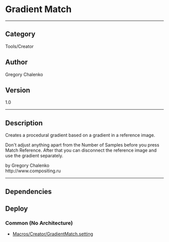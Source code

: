 # Gradient Match
___

## Category
Tools/Creator

## Author
Gregory Chalenko

## Version
1.0

___

## Description
<p>Creates a procedural gradient based on a gradient in a reference image.</p>

<p>Don't adjust anything apart from the Number of Samples before you press Match Reference. After that you can disconnect the reference image and use the gradient separately.</p>

<p>by Gregory Chalenko<br>
http://www.compositing.ru</p>

___

## Dependencies

## Deploy

### Common (No Architecture)

<ul>
<li><a href="https://gitlab.com/WeSuckLess/Reactor/-/blob/master/Atoms/com.GregoryChalenko.GradientMatch/Macros/Creator/GradientMatch.setting?ref_type=heads">Macros/Creator/GradientMatch.setting</a></li>
</ul>
